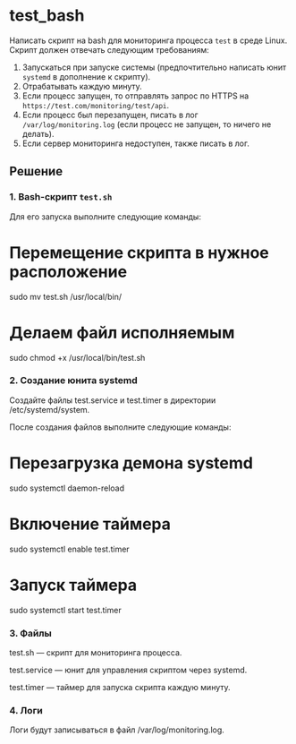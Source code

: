 # test_bash

Написать скрипт на bash для мониторинга процесса `test` в среде Linux. Скрипт должен отвечать следующим требованиям:

1. Запускаться при запуске системы (предпочтительно написать юнит `systemd` в дополнение к скрипту).
2. Отрабатывать каждую минуту.
3. Если процесс запущен, то отправлять запрос по HTTPS на `https://test.com/monitoring/test/api`.
4. Если процесс был перезапущен, писать в лог `/var/log/monitoring.log` (если процесс не запущен, то ничего не делать).
5. Если сервер мониторинга недоступен, также писать в лог.

## Решение

### 1. Bash-скрипт `test.sh`

Для его запуска выполните следующие команды:


# Перемещение скрипта в нужное расположение
sudo mv test.sh /usr/local/bin/

# Делаем файл исполняемым
sudo chmod +x /usr/local/bin/test.sh


### 2. Создание юнита systemd

Создайте файлы test.service и test.timer в директории /etc/systemd/system.

После создания файлов выполните следующие команды:


# Перезагрузка демона systemd
sudo systemctl daemon-reload

# Включение таймера
sudo systemctl enable test.timer

# Запуск таймера
sudo systemctl start test.timer


### 3. Файлы

test.sh — скрипт для мониторинга процесса.

test.service — юнит для управления скриптом через systemd.

test.timer — таймер для запуска скрипта каждую минуту.

### 4. Логи

Логи будут записываться в файл /var/log/monitoring.log.
